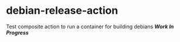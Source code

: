 # debian-release-action
Test composite action to run a container for building debians ***Work In Progress***
